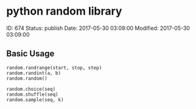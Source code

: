 # python random library


ID: 674
Status: publish
Date: 2017-05-30 03:09:00
Modified: 2017-05-30 03:09:00


## Basic Usage

```
random.randrange(start, stop, step)
random.randint(a, b)
random.random()

random.choice(seq)
random.shuffle(seq)
random.sample(seq, k)
```